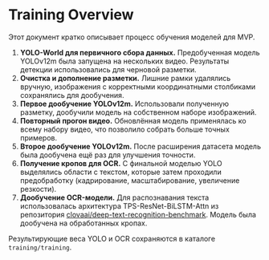 # Training Overview

Этот документ кратко описывает процесс обучения моделей для MVP.

1. **YOLO-World для первичного сбора данных.** Предобученная модель YOLOv12m была запущена на нескольких видео. Результаты детекции использовались для черновой разметки.
2. **Очистка и дополнение разметки.** Лишние рамки удалялись вручную, изображения с корректными координатными столбиками сохранялись для дообучения.
3. **Первое дообучение YOLOv12m.** Использовали полученную разметку, дообучили модель на собственном наборе изображений.
4. **Повторный прогон видео.** Обновлённая модель применялась ко всему набору видео, что позволило собрать больше точных примеров.
5. **Второе дообучение YOLOv12m.** После расширения датасета модель была дообучена ещё раз для улучшения точности.
6. **Получение кропов для OCR.** С финальной моделью YOLO выделялись области с текстом, которые затем проходили предобработку (кадрирование, масштабирование, увеличение резкости).
7. **Дообучение OCR-модели.** Для распознавания текста использовалась архитектура TPS-ResNet-BiLSTM-Attn из репозитория [clovaai/deep-text-recognition-benchmark](https://github.com/clovaai/deep-text-recognition-benchmark). Модель была дообучена на обработанных кропах.

Результирующие веса YOLO и OCR сохраняются в каталоге `training/training`.
